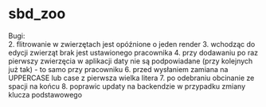 # sbd_zoo

Bugi:  
2. flitrowanie w zwierzętach jest opóźnione o jeden render 
3. wchodząc do edycji zwierząt brak jest ustawionego pracownika
4. przy dodawaniu po raz pierwszy zwierzęcia w aplikacji daty nie są podpowiadane (przy kolejnych już tak) - to samo przy pracowniku
6. przed wysłaniem zamiana na UPPERCASE lub case z pierwsza wielka litera
7. po odebraniu obcinanie ze spacji na końcu
8. poprawic updaty na backendzie w przypadku zmiany klucza podstawowego
